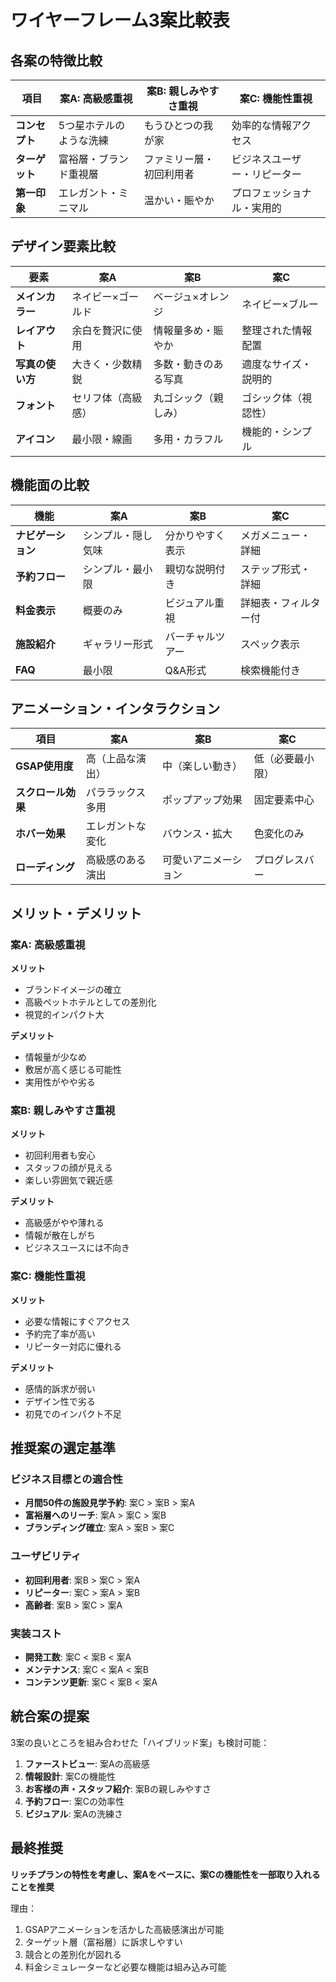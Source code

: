 # ワイヤーフレーム3案比較表

## 各案の特徴比較

| 項目 | 案A: 高級感重視 | 案B: 親しみやすさ重視 | 案C: 機能性重視 |
|------|----------------|---------------------|----------------|
| **コンセプト** | 5つ星ホテルのような洗練 | もうひとつの我が家 | 効率的な情報アクセス |
| **ターゲット** | 富裕層・ブランド重視層 | ファミリー層・初回利用者 | ビジネスユーザー・リピーター |
| **第一印象** | エレガント・ミニマル | 温かい・賑やか | プロフェッショナル・実用的 |

## デザイン要素比較

| 要素 | 案A | 案B | 案C |
|------|-----|-----|-----|
| **メインカラー** | ネイビー×ゴールド | ベージュ×オレンジ | ネイビー×ブルー |
| **レイアウト** | 余白を贅沢に使用 | 情報量多め・賑やか | 整理された情報配置 |
| **写真の使い方** | 大きく・少数精鋭 | 多数・動きのある写真 | 適度なサイズ・説明的 |
| **フォント** | セリフ体（高級感） | 丸ゴシック（親しみ） | ゴシック体（視認性） |
| **アイコン** | 最小限・線画 | 多用・カラフル | 機能的・シンプル |

## 機能面の比較

| 機能 | 案A | 案B | 案C |
|------|-----|-----|-----|
| **ナビゲーション** | シンプル・隠し気味 | 分かりやすく表示 | メガメニュー・詳細 |
| **予約フロー** | シンプル・最小限 | 親切な説明付き | ステップ形式・詳細 |
| **料金表示** | 概要のみ | ビジュアル重視 | 詳細表・フィルター付 |
| **施設紹介** | ギャラリー形式 | バーチャルツアー | スペック表示 |
| **FAQ** | 最小限 | Q&A形式 | 検索機能付き |

## アニメーション・インタラクション

| 項目 | 案A | 案B | 案C |
|------|-----|-----|-----|
| **GSAP使用度** | 高（上品な演出） | 中（楽しい動き） | 低（必要最小限） |
| **スクロール効果** | パララックス多用 | ポップアップ効果 | 固定要素中心 |
| **ホバー効果** | エレガントな変化 | バウンス・拡大 | 色変化のみ |
| **ローディング** | 高級感のある演出 | 可愛いアニメーション | プログレスバー |

## メリット・デメリット

### 案A: 高級感重視
**メリット**
- ブランドイメージの確立
- 高級ペットホテルとしての差別化
- 視覚的インパクト大

**デメリット**
- 情報量が少なめ
- 敷居が高く感じる可能性
- 実用性がやや劣る

### 案B: 親しみやすさ重視
**メリット**
- 初回利用者も安心
- スタッフの顔が見える
- 楽しい雰囲気で親近感

**デメリット**
- 高級感がやや薄れる
- 情報が散在しがち
- ビジネスユースには不向き

### 案C: 機能性重視
**メリット**
- 必要な情報にすぐアクセス
- 予約完了率が高い
- リピーター対応に優れる

**デメリット**
- 感情的訴求が弱い
- デザイン性で劣る
- 初見でのインパクト不足

## 推奨案の選定基準

### ビジネス目標との適合性
- **月間50件の施設見学予約**: 案C > 案B > 案A
- **富裕層へのリーチ**: 案A > 案C > 案B
- **ブランディング確立**: 案A > 案B > 案C

### ユーザビリティ
- **初回利用者**: 案B > 案C > 案A
- **リピーター**: 案C > 案A > 案B
- **高齢者**: 案B > 案C > 案A

### 実装コスト
- **開発工数**: 案C < 案B < 案A
- **メンテナンス**: 案C < 案A < 案B
- **コンテンツ更新**: 案C < 案B < 案A

## 統合案の提案

3案の良いところを組み合わせた「ハイブリッド案」も検討可能：

1. **ファーストビュー**: 案Aの高級感
2. **情報設計**: 案Cの機能性
3. **お客様の声・スタッフ紹介**: 案Bの親しみやすさ
4. **予約フロー**: 案Cの効率性
5. **ビジュアル**: 案Aの洗練さ

## 最終推奨

**リッチプランの特性を考慮し、案Aをベースに、案Cの機能性を一部取り入れることを推奨**

理由：
1. GSAPアニメーションを活かした高級感演出が可能
2. ターゲット層（富裕層）に訴求しやすい
3. 競合との差別化が図れる
4. 料金シミュレーターなど必要な機能は組み込み可能